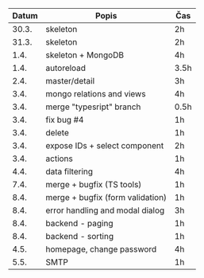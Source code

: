 | Datum | Popis                            | Čas |
| ----- | -------------------------------- | --- |
| 30.3. | skeleton                         | 2h  |
| 31.3. | skeleton                         | 2h  |
| 1.4.  | skeleton + MongoDB               | 4h  |
| 1.4.  | autoreload                       | 3.5h|
| 2.4.  | master/detail                    | 3h  |
| 3.4.  | mongo relations and views        | 4h  |
| 3.4.  | merge "typesript" branch         | 0.5h|
| 3.4.  | fix bug #4                       | 1h  |
| 3.4.  | delete                           | 1h  |
| 3.4.  | expose IDs + select component    | 2h  |
| 3.4.  | actions                          | 1h  |
| 4.4.  | data filtering                   | 4h  |
| 7.4.  | merge + bugfix (TS tools)        | 1h  |
| 8.4.  | merge + bugfix (form validation) | 1h  |
| 8.4.  | error handling and modal dialog  | 3h  |
| 8.4.  | backend - paging                 | 1h  |
| 8.4.  | backend - sorting                | 1h  |
| 4.5.  | homepage, change password        | 4h  |
| 5.5.  | SMTP                             | 1h  |
